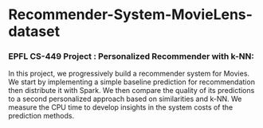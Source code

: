 # Recommender-System-MovieLens-dataset

### EPFL CS-449 Project : Personalized Recommender with k-NN:
In this project, we progressively build a recommender system for Movies. We start by implementing a simple baseline prediction for recommendation then distribute it with Spark. We then compare the quality of its predictions to a second personalized approach based on similarities and k-NN. We measure the CPU time to develop insights in the system costs of the prediction methods.
